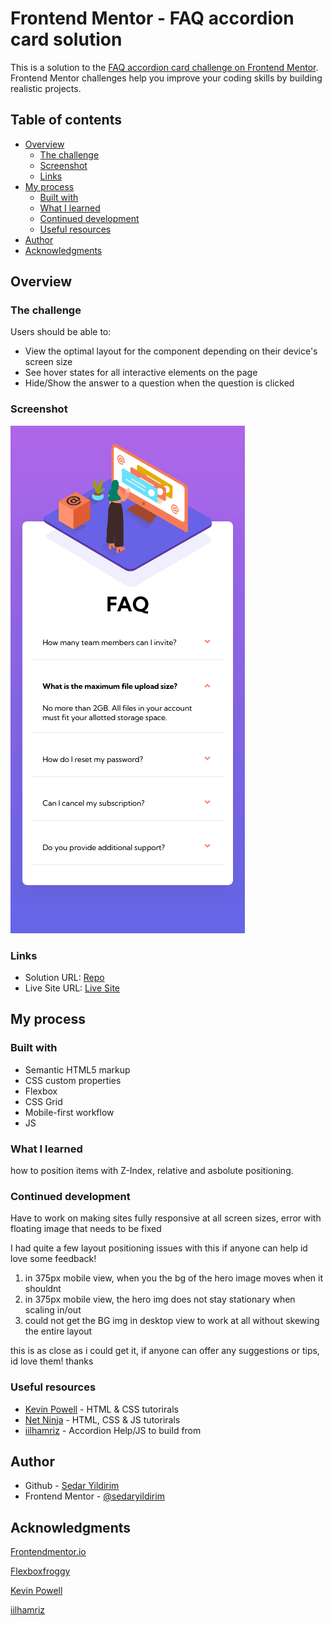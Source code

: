 # Frontend Mentor - FAQ accordion card solution

This is a solution to the [FAQ accordion card challenge on Frontend Mentor](https://www.frontendmentor.io/challenges/faq-accordion-card-XlyjD0Oam). Frontend Mentor challenges help you improve your coding skills by building realistic projects. 

## Table of contents

- [Overview](#overview)
  - [The challenge](#the-challenge)
  - [Screenshot](#screenshot)
  - [Links](#links)
- [My process](#my-process)
  - [Built with](#built-with)
  - [What I learned](#what-i-learned)
  - [Continued development](#continued-development)
  - [Useful resources](#useful-resources)
- [Author](#author)
- [Acknowledgments](#acknowledgments)

## Overview

### The challenge

Users should be able to:

- View the optimal layout for the component depending on their device's screen size
- See hover states for all interactive elements on the page
- Hide/Show the answer to a question when the question is clicked

### Screenshot

![](./images/mobile_ss.jpg)

### Links

- Solution URL: [Repo](https://github.com/sedaryildirim/FAQ-accordion-card)
- Live Site URL: [Live Site](https://sedaryildirim.github.io/FAQ-accordion-card/)

## My process

### Built with

- Semantic HTML5 markup
- CSS custom properties
- Flexbox
- CSS Grid
- Mobile-first workflow
- JS

### What I learned

how to position items with Z-Index, relative and asbolute positioning.

### Continued development

Have to work on making sites fully responsive at all screen sizes, error with floating image that needs to be fixed

I had quite a few layout positioning issues with this if anyone can help id love some feedback!

1) in 375px mobile view, when you the bg of the hero image moves when it shouldnt
2) in 375px mobile view, the hero img does not stay stationary when scaling in/out
3) could not get the BG img in desktop view to work at all without skewing the entire layout

this is as close as i could get it, if anyone can offer any suggestions or tips, id love them! thanks

### Useful resources

- [Kevin Powell](https://www.youtube.com/KevinPowell) - HTML & CSS tutorirals
- [Net Ninja](https://www.youtube.com/thenetninja) - HTML, CSS & JS tutorirals
- [iilhamriz](https://codepen.io/iilhamriz) - Accordion Help/JS to build from

## Author

- Github - [Sedar Yildirim](https://github.com/sedaryildirim)
- Frontend Mentor - [@sedaryildirim](https://www.frontendmentor.io/profile/sedaryildirim)

## Acknowledgments

[Frontendmentor.io](https://www.frontendmentor.io/)

[Flexboxfroggy](https://flexboxfroggy.com/)

[Kevin Powell](https://www.youtube.com/KevinPowell)

[iilhamriz](https://codepen.io/iilhamriz)
